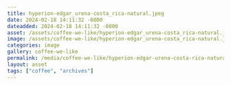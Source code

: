 ```yaml
---
title: hyperion-edgar_urena-costa_rica-natural.jpeg
date: 2024-02-18 14:11:32 -0800
dateadded: 2024-02-18 14:11:32 -0800
asset: /assets/coffee-we-like/hyperion-edgar_urena-costa_rica-natural.jpeg
image: /assets/coffee-we-like/hyperion-edgar_urena-costa_rica-natural.jpeg
categories: image
gallery: coffee-we-like
permalink: /media/coffee-we-like/hyperion-edgar-urena-costa-rica-natural-jpeg
layout: asset
tags: ["coffee", "archives"]
--- 
```

